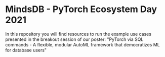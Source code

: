 # MindsDB - PyTorch Ecosystem Day 2021
In this repository you will find resources to run the example use cases presented in the breakout session of our poster: "PyTorch via SQL commands - A flexible, modular AutoML framework that democratizes ML for database users"
